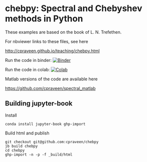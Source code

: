 # chebpy: Spectral and Chebyshev methods in Python

These examples are based on the book of L. N. Trefethen.

For nbviewer links to these files, see here

http://cpraveen.github.io/teaching/chebpy.html

Run the code in binder: [![Binder](https://mybinder.org/badge_logo.svg)](https://mybinder.org/v2/gh/cpraveen/chebpy/HEAD)

Run the code in colab: [![Colab](https://colab.research.google.com/assets/colab-badge.svg)](https://colab.research.google.com/github/cpraveen/chebpy)

Matlab versions of the code are available here

https://github.com/cpraveen/spectral_matlab

## Building jupyter-book

Install 

```shell
conda install jupyter-book ghp-import
```

Build html and publish

```shell
git checkout git@github.com:cpraveen/chebpy
jb build chebpy
cd chebpy
ghp-import -n -p -f _build/html
```
